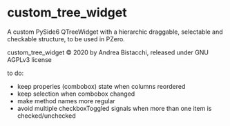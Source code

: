 # custom_tree_widget

A custom PySide6 QTreeWidget with a hierarchic draggable, selectable and checkable structure, to be used in PZero.

custom_tree_widget © 2020 by Andrea Bistacchi, released under GNU AGPLv3 license

to do:

- keep properies (combobox) state when columns reordered
- keep selection when combobox changed
- make method names more regular
- avoid multiple checkboxToggled signals when more than one item is checked/unchecked